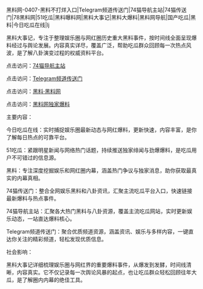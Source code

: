 #
黑料网-0407-黑料不打烊入口|Telegram频道传送门|74猫导航主站|74猫传送门|78黑料网|51吃瓜|黑料曝料网|黑料大事记|黑料大爆料|黑料网导航|国产吃瓜|黑料|今日吃瓜在线|lj

黑料大事记，专注于整理娱乐圈与网红圈历史重大黑料事件，按时间线全面呈现爆料经过与舆论发展。内容真实详尽，覆盖广泛，帮助吃瓜群众回顾每一次热点风波，是了解八卦演变过程的权威资料平台。


点击访问：<a href="https://74mao.com/">74猫导航主站</a>

点击访问：<a href="https://74mao.com/">Telegram频道传送门</a>

点击访问：<a href="https://sdfsh.pages.dev/">黑料·黑料网</a>

点击访问：<a href="https://qfwfg.pages.dev/">黑料网独家爆料</a>


主要内容：

今日吃瓜在线：实时捕捉娱乐圈最新动态与网红爆料，更新快速，内容丰富，是你了解每日热点的可靠平台。

51吃瓜：紧跟明星新闻与网络热门话题，持续推送独家绯闻与劲爆爆料，是吃瓜用户不可错过的信息源。

黑料：专注深度挖掘娱乐和网红圈内幕，涵盖热门争议与独家消息，助你获取最真实的内幕真相。

74猫传送门：整合全网娱乐黑料和八卦资讯，汇聚主流吃瓜平台入口，快速链接最新爆料与热点事件。

74猫导航主站：汇聚各大热门黑料与八卦资源，覆盖主流吃瓜网站，实时更新娱乐动态，一站直达爆料核心。

Telegram频道传送门：聚合优质频道资源，涵盖资讯、娱乐与多样内容，一键直达你关注的精彩频道，轻松发现优质信息。

社会影响：

黑料大事记详细梳理娱乐圈与网红界的重要爆料事件，从爆发到发酵，时间线清晰，内容真实。它不仅记录每一次舆论风暴的起点，也让吃瓜群众轻松回顾往年大瓜，是了解圈内内幕的绝佳工具。

<span style="display:none;">[Canonical link](）</span>
